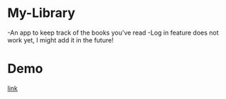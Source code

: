 # My-Library
-An app to keep track of the books you've read
-Log in feature does not work yet, I might add it in the future!
# Demo
[link]( https://tj1an.github.io/My-Library/)
